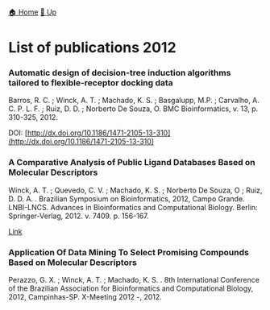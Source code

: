 [🏠 Home](../index.md) [🔼 Up](../publications.md)


# List of publications 2012

### Automatic design of decision-tree induction algorithms tailored to flexible-receptor docking data
Barros, R. C. ; Winck, A. T. ; Machado, K. S. ; Basgalupp, M.P. ; Carvalho, A. C. P. L. F. ; Ruiz, D. D. ; Norberto De Souza, O.
BMC Bioinformatics, v. 13, p. 310-325, 2012. 

DOI: [http://dx.doi.org/10.1186/1471-2105-13-310](http://dx.doi.org/10.1186/1471-2105-13-310)

### A Comparative Analysis of Public Ligand Databases Based on Molecular Descriptors
Winck, A. T. ; Quevedo, C. V. ; Machado, K. S. ; Norberto De Souza, O ; Ruiz, D. D. A. .
Brazilian Symposium on Bioinformatics, 2012, Campo Grande. LNBI-LNCS. Advances in Bioinformatics and Computational Biology. Berlin: Springer-Verlag, 2012. v. 7409. p. 156-167.

[Link](https://www.researchgate.net/publication/295505545_A_Comparative_Analysis_of_Public_Ligand_Databases_Based_on_Molecular_Descriptors)

### Application Of Data Mining To Select Promising Compounds Based on Molecular Descriptors
Perazzo, G. X. ; Winck, A. T. ; Machado, K. S. .
8th International Conference of the Brazilian Association for Bioinformatics and Computational Biology, 2012, Campinhas-SP. X-Meeting 2012 -, 2012.


 
